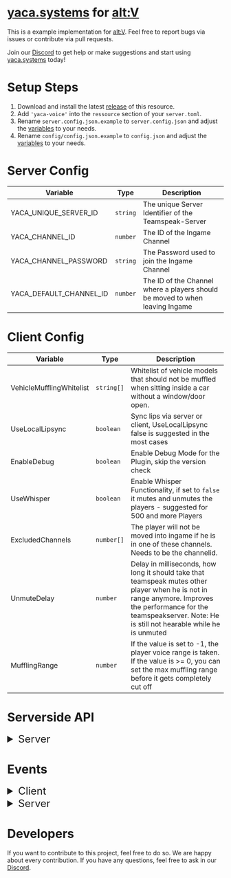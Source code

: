 # [yaca.systems](https://yaca.systems/) for [alt:V](https://altv.mp/)

This is a example implementation for [alt:V](https://altv.mp/).
Feel free to report bugs via issues or contribute via pull requests.

Join our [Discord](http://discord.yaca.systems/) to get help or make suggestions and start
using [yaca.systems](https://yaca.systems/) today!

# Setup Steps

1. Download and install the latest [release](https://github.com/yaca-systems/altV-yaca-js/archive/refs/heads/master.zip) of this
   resource.
2. Add `'yaca-voice'` into the `ressource` section of your `server.toml`.
3. Rename `server.config.json.example` to `server.config.json` and adjust the [variables](https://github.com/yaca-systems/altV-yaca-js/tree/master?tab=readme-ov-file#server-config) to your needs.
4. Rename `config/config.json.example` to `config.json` and adjust the [variables](https://github.com/yaca-systems/altV-yaca-js/tree/master?tab=readme-ov-file#client-config) to your needs.

# Server Config

| Variable              | Type       | Description                                                                                                            |
|-----------------------|------------|------------------------------------------------------------------------------------------------------------------------|
| YACA_UNIQUE_SERVER_ID        | `string`   | The unique Server Identifier of the Teamspeak-Server                                                                   |
| YACA_CHANNEL_ID       | `number`   | The ID of the Ingame Channel                                                                                           |
| YACA_CHANNEL_PASSWORD | `string`   | The Password used to join the Ingame Channel                                                                           |
| YACA_DEFAULT_CHANNEL_ID      | `number`   | The ID of the Channel where a players should be moved to when leaving Ingame                                           |

# Client Config

| Variable                                | Type       | Description                                                                                                                                                                                                              |
| --------------------------------------- | ---------- | ------------------------------------------------------------------------------------------------------------------------------------------------------------------------------------------------------------------------ |
| VehicleMufflingWhitelist                | `string[]` | Whitelist of vehicle models that should not be muffled when sitting inside a car without a window/door open.                                                                                                             |
| UseLocalLipsync                         | `boolean`  | Sync lips via server or client, UseLocalLipsync false is suggested in the most cases          |
| EnableDebug                             | `boolean`  | Enable Debug Mode for the Plugin, skip the version check                            |
| UseWhisper                              | `boolean`  | Enable Whisper Functionality, if set to `false` it mutes and unmutes the players - suggested for 500 and more Players                                                                                                   |
| ExcludedChannels                        | `number[]` | The player will not be moved into ingame if he is in one of these channels. Needs to be the channelid.                                                                                 |
| UnmuteDelay                             | `number`   | Delay in milliseconds, how long it should take that teamspeak mutes other player when he is not in range anymore. Improves the performance for the teamspeakserver. Note: He is still not hearable while he is unmuted |
| MufflingRange                           | `number`   | If the value is set to -1, the player voice range is taken. If the value is >= 0, you can set the max muffling range before it gets completely cut off  |
# Serverside API

<details>
<summary style="font-size: x-large">Server</summary>

### General

#### `server:yaca:connect(player: alt.Player)`

Connects the player to the YACA system.

| Parameter | Type            | Description       |
| --------- | --------------- | ----------------- |
| player    | `alt.Player`    | the player object |

#### `server:yaca:changePlayerAliveStatus(player: alt.Player, alive: bool)`

Changes the alive status of a player. Used to forcemute player

| Parameter | Type            | Description       |
| --------- | --------------- | ----------------- |
| player    | `alt.Player`    | the player object |
| alive     | `boolean`       | the alive status  |

### Phone

#### `server:yaca:callPlayer(player: alt.Player, target: alt.Player, state: bool)`

Creates a phone call between two players.

| Parameter | Type            | Description              |
| --------- | ---------       | ------------------------ |
| player    | `alt.Player`    | the player source        |
| target    | `alt.Player`    | the target player source |
| state     | `boolean`       | the state of the call    |

#### `server:yaca:callPlayerOldEffect(player: alt.Player, target: alt.Player, state: boolean)`

Creates a phone call between two players with the old effect.

| Parameter | Type            | Description              |
| --------- | ---------       | ------------------------ |
| player    | `alt.Player`    | the player source        |
| target    | `alt.Player`    | the target player source |
| state     | `boolean`       | the state of the call    |

#### `server:yaca:muteOnPhone(player: alt.Player, state: bool, onCallstop: bool)`

Mutes the player when using the phone.

| Parameter | Type      | Description       |
| --------- | --------- | ----------------- |
| player    | `number`  | the player source |
| state     | `boolean` | the mute state    |
| onCallstop| `boolean` | is it on call stop|

#### `server:yaca:enablePhoneSpeaker(player: alt.Player, state: bool)`

Enable or disable the phone speaker for a player.

| Parameter          | Type      | Description             |
| ---------          | --------- | ----------------------- |
| player             | `number`  | the player source       |
| state              | `boolean` | the phone speaker state |
</details>

# Events

<details>
<summary style="font-size: x-large">Client</summary>

#### `YACA:DISCONNECTED_FROM_WEBSOCKET`

Emits when the player disabled the plugin.

#### `YACA:CONNECTED_TO_WEBSOCKET`

Emits when the player enabled the plugin.

#### `YACA:JOINED_INGAME_CHANNEL`

Emits  when the player joined the ingamechannel.

#### `YACA:MOVED_CHANNEL`

Emits when the own player moved into a channel.

| Parameter          | Type      | Description             |
| ---------          | --------- | ----------------------- |
| Type             | `string`  | INGAME_CHANNEL, EXCLUDED_CHANNEL       |

#### `YACA:SOUND_STATE_CHANGED`

Emits when the own player changed the microphone or speaker state.

| Parameter          | Type      | Description             |
| ---------          | --------- | ----------------------- |
| States             | `string`  | Represents the current state of microphone and speaker as json (microphoneMuted, microphoneDisabled, soundMuted, soundDisabled)      |

#### `YACA:VOICE_RANGE_CHANGED`

Emits when the own player changed the voice range.

| Parameter          | Type      | Description             |
| ---------          | --------- | ----------------------- |
| Range             | `number`  | Represents the current voice range      |

#### `YACA:IS_PLAYER_TALKING`

Emits when the own player is talking.

| Parameter          | Type      | Description             |
| ---------          | --------- | ----------------------- |
| IsTalking             | `boolean`  | Represents if the player is talking      |

#### `YACA:IS_OTHER_PLAYER_TALKING`

Emits when another player is talking.

| Parameter          | Type      | Description             |
| ---------          | --------- | ----------------------- |
| remoteId             | `number`  | Represents the player id      |
| IsTalking             | `boolean`  | Represents if the player is talking      |
</details>

<details>
<summary style="font-size: x-large">Server</summary>

tbc

</details>

# Developers

If you want to contribute to this project, feel free to do so. We are happy about every contribution. If you have any
questions, feel free to ask in our [Discord](http://discord.yaca.systems/).